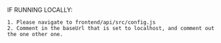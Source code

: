 IF RUNNING LOCALLY:

    1. Please navigate to frontend/api/src/config.js
    2. Comment in the baseUrl that is set to localhost, and comment out the one other one.
